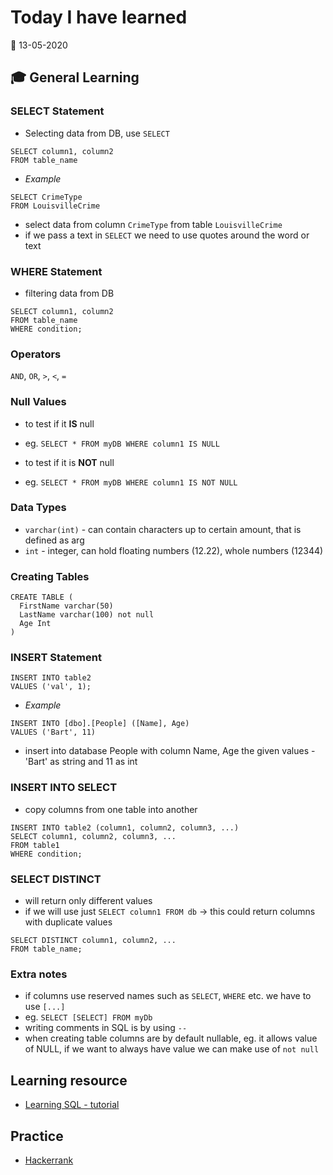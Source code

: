 # Today I have learned

:calendar: 13-05-2020

## :mortar_board: General Learning

### SELECT Statement

- Selecting data from DB, use `SELECT`
```
SELECT column1, column2
FROM table_name
```

- _Example_
```
SELECT CrimeType
FROM LouisvilleCrime
```
- select data from column `CrimeType` from table `LouisvilleCrime`
- if we pass a text in `SELECT` we need to use quotes around the word or text

### WHERE Statement

- filtering data from DB
```
SELECT column1, column2
FROM table_name
WHERE condition;
```

### Operators
`AND`, `OR`, `>`, `<`, `=`

### Null Values
- to test if it **IS** null
- eg. `SELECT * FROM myDB WHERE column1 IS NULL`

- to test if it is **NOT** null
- eg. `SELECT * FROM myDB WHERE column1 IS NOT NULL`

### Data Types
- `varchar(int)` - can contain characters up to certain amount, that is defined as arg
- `int` - integer, can hold floating numbers (12.22), whole numbers (12344)


### Creating Tables
```
CREATE TABLE (
  FirstName varchar(50)
  LastName varchar(100) not null
  Age Int
)
```

### INSERT Statement
```
INSERT INTO table2
VALUES ('val', 1);
```

- _Example_
```
INSERT INTO [dbo].[People] ([Name], Age)
VALUES ('Bart', 11)
```

- insert into database People with column Name, Age the given values - 'Bart' as string and 11 as int

### INSERT INTO SELECT
- copy columns from one table into another
```
INSERT INTO table2 (column1, column2, column3, ...)
SELECT column1, column2, column3, ...
FROM table1
WHERE condition;
```

### SELECT DISTINCT
- will return only different values
- if we will use just `SELECT column1 FROM db` -> this could return columns with duplicate values
```
SELECT DISTINCT column1, column2, ...
FROM table_name;
```

### Extra notes

- if columns use reserved names such as `SELECT`, `WHERE` etc. we have to use `[...]`
- eg. `SELECT [SELECT] FROM myDb`
- writing comments in SQL is by using `--`
- when creating table columns are by default nullable, eg. it allows value of NULL, if we want to always have value we can make use of `not null`

## Learning resource
- [Learning SQL - tutorial](https://app.sixweeksql.com/)

## Practice
- [Hackerrank](https://www.hackerrank.com/)
